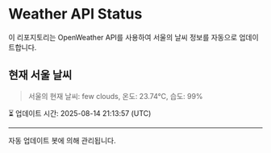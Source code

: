 
# Weather API Status

이 리포지토리는 OpenWeather API를 사용하여 서울의 날씨 정보를 자동으로 업데이트합니다.

## 현재 서울 날씨
> 서울의 현재 날씨: few clouds, 온도: 23.74°C, 습도: 99%

⏳ 업데이트 시간: 2025-08-14 21:13:57 (UTC)

---
자동 업데이트 봇에 의해 관리됩니다.
